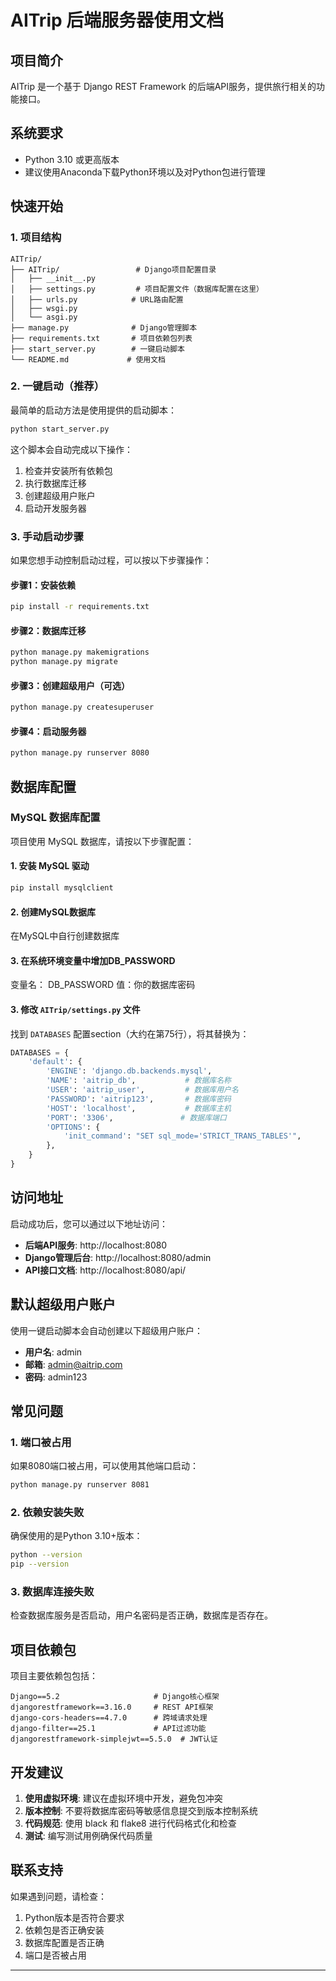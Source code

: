 # AITrip 后端服务器使用文档

## 项目简介

AITrip 是一个基于 Django REST Framework 的后端API服务，提供旅行相关的功能接口。

## 系统要求

- Python 3.10 或更高版本
- 建议使用Anaconda下载Python环境以及对Python包进行管理

## 快速开始

### 1. 项目结构

```
AITrip/
├── AITrip/                 # Django项目配置目录
│   ├── __init__.py
│   ├── settings.py         # 项目配置文件（数据库配置在这里）
│   ├── urls.py            # URL路由配置
│   ├── wsgi.py
│   └── asgi.py
├── manage.py              # Django管理脚本
├── requirements.txt       # 项目依赖包列表
├── start_server.py        # 一键启动脚本
└── README.md             # 使用文档
```

### 2. 一键启动（推荐）

最简单的启动方法是使用提供的启动脚本：

```bash
python start_server.py
```

这个脚本会自动完成以下操作：
1. 检查并安装所有依赖包
2. 执行数据库迁移
3. 创建超级用户账户
4. 启动开发服务器

### 3. 手动启动步骤

如果您想手动控制启动过程，可以按以下步骤操作：

#### 步骤1：安装依赖
```bash
pip install -r requirements.txt
```

#### 步骤2：数据库迁移
```bash
python manage.py makemigrations
python manage.py migrate
```

#### 步骤3：创建超级用户（可选）
```bash
python manage.py createsuperuser
```

#### 步骤4：启动服务器
```bash
python manage.py runserver 8080
```

## 数据库配置

### MySQL 数据库配置

项目使用 MySQL 数据库，请按以下步骤配置：

#### 1. 安装 MySQL 驱动
```bash
pip install mysqlclient
```

#### 2. 创建MySQL数据库
在MySQL中自行创建数据库

#### 3. 在系统环境变量中增加DB_PASSWORD
变量名： DB_PASSWORD
值：你的数据库密码

#### 3. 修改 `AITrip/settings.py` 文件

找到 `DATABASES` 配置section（大约在第75行），将其替换为：

```python
DATABASES = {
    'default': {
        'ENGINE': 'django.db.backends.mysql',
        'NAME': 'aitrip_db',           # 数据库名称
        'USER': 'aitrip_user',         # 数据库用户名
        'PASSWORD': 'aitrip123',       # 数据库密码
        'HOST': 'localhost',           # 数据库主机
        'PORT': '3306',               # 数据库端口
        'OPTIONS': {
            'init_command': "SET sql_mode='STRICT_TRANS_TABLES'",
        },
    }
}
```

## 访问地址

启动成功后，您可以通过以下地址访问：

- **后端API服务**: http://localhost:8080
- **Django管理后台**: http://localhost:8080/admin
- **API接口文档**: http://localhost:8080/api/

## 默认超级用户账户

使用一键启动脚本会自动创建以下超级用户账户：

- **用户名**: admin
- **邮箱**: admin@aitrip.com
- **密码**: admin123

## 常见问题

### 1. 端口被占用

如果8080端口被占用，可以使用其他端口启动：

```bash
python manage.py runserver 8081
```

### 2. 依赖安装失败

确保使用的是Python 3.10+版本：

```bash
python --version
pip --version
```


### 3. 数据库连接失败

检查数据库服务是否启动，用户名密码是否正确，数据库是否存在。


## 项目依赖包

项目主要依赖包包括：

```
Django==5.2                     # Django核心框架
djangorestframework==3.16.0     # REST API框架
django-cors-headers==4.7.0      # 跨域请求处理
django-filter==25.1             # API过滤功能
djangorestframework-simplejwt==5.5.0  # JWT认证
```

## 开发建议

1. **使用虚拟环境**: 建议在虚拟环境中开发，避免包冲突
2. **版本控制**: 不要将数据库密码等敏感信息提交到版本控制系统
3. **代码规范**: 使用 black 和 flake8 进行代码格式化和检查
4. **测试**: 编写测试用例确保代码质量

## 联系支持

如果遇到问题，请检查：
1. Python版本是否符合要求
2. 依赖包是否正确安装
3. 数据库配置是否正确
4. 端口是否被占用

---

